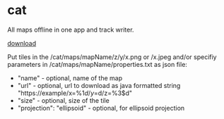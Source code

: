 # cat

All maps offline in one app and track writer.

[download](https://github.com/aqoleg/cat/releases/download/4.0.0/cat.apk)

Put tiles in the /cat/maps/mapName/z/y/x.png or /x.jpeg 
and/or specifiy parameters in /cat/maps/mapName/properties.txt as json file:
- "name" - optional, name of the map
- "url" - optional, url to download as java formatted string "https://example/x=%1$d/y=%2$d/z=%3$d"
- "size" - optional, size of the tile
- "projection": "ellipsoid" - optional, for ellipsoid projection
